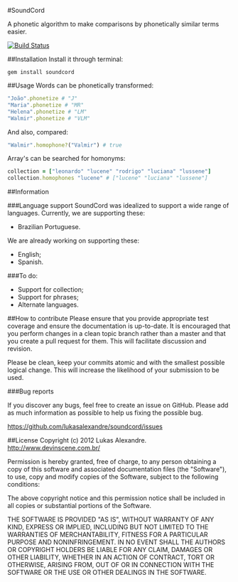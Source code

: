 #SoundCord

A phonetic algorithm to make comparisons by phonetically similar terms easier.

[![Build Status](https://secure.travis-ci.org/lukasalexandre/soundcord.png)](http://travis-ci.org/lukasalexandre/soundcord)

##Installation
Install it through terminal:

`gem install soundcord`

##Usage
Words can be phonetically transformed:

```ruby
"João".phonetize # "J"
"Maria".phonetize # "MR"
"Helena".phonetize # "LM"
"Walmir".phonetize # "VLM"
```

And also, compared:

```ruby
"Walmir".homophone?("Valmir") # true
```

Array's can be searched for homonyms:

```ruby
collection = ["leonardo" "lucene" "rodrigo" "luciana" "lussene"]
collection.homophones "lucene" # ["lucene" "luciana" "lussene"]
```


##Information

###Language support
SoundCord was idealized to support a wide range of languages. Currently, we are supporting these:

* Brazilian Portuguese.

We are already working on supporting these:

* English;
* Spanish.

###To do:

* Support for collection;
* Support for phrases;
* Alternate languages.

##How to contribute
Please ensure that you provide appropriate test coverage and ensure the documentation is up-to-date. It is encouraged that you perform changes in a clean topic branch rather than a master and that you create a pull request for them. This will facilitate discussion and revision.

Please be clean, keep your commits atomic and with the smallest possible logical change. This will increase the likelihood of your submission to be used.

###Bug reports

If you discover any bugs, feel free to create an issue on GitHub. Please add as much information as possible to help us fixing the possible bug.

https://github.com/lukasalexandre/soundcord/issues

##License
Copyright (c) 2012 Lukas Alexandre. http://www.devinscene.com.br/

Permission is hereby granted, free of charge, to any person obtaining
a copy of this software and associated documentation files (the
"Software"), to use, copy and modify copies of the Software, subject
to the following conditions:

The above copyright notice and this permission notice shall be
included in all copies or substantial portions of the Software.

THE SOFTWARE IS PROVIDED "AS IS", WITHOUT WARRANTY OF ANY KIND,
EXPRESS OR IMPLIED, INCLUDING BUT NOT LIMITED TO THE WARRANTIES OF
MERCHANTABILITY, FITNESS FOR A PARTICULAR PURPOSE AND
NONINFRINGEMENT. IN NO EVENT SHALL THE AUTHORS OR COPYRIGHT HOLDERS BE
LIABLE FOR ANY CLAIM, DAMAGES OR OTHER LIABILITY, WHETHER IN AN ACTION
OF CONTRACT, TORT OR OTHERWISE, ARISING FROM, OUT OF OR IN CONNECTION
WITH THE SOFTWARE OR THE USE OR OTHER DEALINGS IN THE SOFTWARE.
